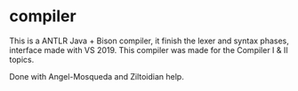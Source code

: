 # compiler
This is a ANTLR Java + Bison compiler, it finish the lexer and syntax phases, interface made with VS 2019.
This compiler was made for the Compiler I & II topics.

Done with Angel-Mosqueda and Ziltoidian help.

